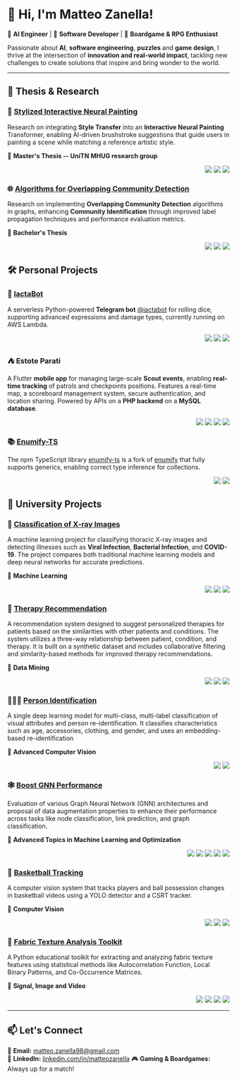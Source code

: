 # 👋 Hi, I'm Matteo Zanella!

🎯 **AI Engineer** | 🤖 **Software Developer** | 🎲 **Boardgame & RPG Enthusiast**

Passionate about **AI**, **software engineering**, **puzzles** and **game design**, I thrive at the intersection of **innovation and real-world impact**, tackling new challenges to create solutions that inspire and bring wonder to the world.

---
## 🔬 Thesis & Research

### 🎨 [Stylized Interactive Neural Painting](https://github.com/MatteoZanella/Sty-Paint)
Research on integrating **Style Transfer** into an **Interactive Neural Painting** Transformer, enabling AI-driven brushstroke suggestions that guide users in painting a scene while matching a reference artistic style.

📄 **Master's Thesis -- UniTN MHUG research group**
<p align="right">
	<img src="https://img.shields.io/badge/Python-3776AB?style=flat&logo=python&logoColor=white">
	<img src="https://img.shields.io/badge/PyTorch-EE4C2C?style=flat&logo=pytorch&logoColor=white">
	<img src="https://img.shields.io/badge/Transformers-FF6F00?style=flat&logo=huggingface&logoColor=white">
</p>

### 🌐 [Algorithms for Overlapping Community Detection](https://github.com/MatteoZanella/community-detection)
Research on implementing **Overlapping Community Detection** algorithms in graphs, enhancing **Community Identification** through improved label propagation techniques and performance evaluation metrics.

📄 **Bachelor's Thesis**
<p align="right">
	<img src="https://img.shields.io/badge/Python-3776AB?style=flat&logo=python&logoColor=white">
	<img src="https://img.shields.io/badge/NumPy-013243?style=flat&logo=numpy&logoColor=white">
	<img src="https://img.shields.io/badge/graph--tool-004080?style=flat">
</p>

## 🛠️ Personal Projects

### 🎲 [IactaBot](https://github.com/MatteoZanella/iactabot)
A serverless Python-powered **Telegram bot** [@iactabot](https://t.me/iactabot) for rolling dice, supporting advanced expressions and damage types, currently running on AWS Lambda.
<p align="right">
	<img src="https://img.shields.io/badge/Python-3776AB?style=flat&logo=python&logoColor=white">
	<img src="https://img.shields.io/badge/AWS%20Lambda-FF9900?style=flat&logo=aws-lambda&logoColor=white">
    <img src="https://img.shields.io/badge/Telegram-26A5E4?style=flat&logo=telegram&logoColor=white">
</p>

### ⛺ Estote Parati
A Flutter **mobile app** for managing large-scale **Scout events**, enabling **real-time tracking** of patrols and checkpoints positions. Features a real-time map, a scoreboard management system, secure authentication, and location sharing. Powered by APIs on a **PHP backend** on a **MySQL database**.
<p align="right"> <img src="https://img.shields.io/badge/Flutter-02569B?style=flat&logo=flutter&logoColor=white"> <img src="https://img.shields.io/badge/Dart-0175C2?style=flat&logo=dart&logoColor=white"> <img src="https://img.shields.io/badge/PHP-777BB4?style=flat&logo=php&logoColor=white"> <img src="https://img.shields.io/badge/MySQL-4479A1?style=flat&logo=mysql&logoColor=white"> </p>

### 📚 [Enumify-TS](https://github.com/MatteoZanella/enumify-ts)
The npm TypeScript library [enumify-ts](https://www.npmjs.com/package/enumify-ts/) is a fork of [enumify](https://www.npmjs.com/package/enumify) that fully supports generics, enabling correct type inference for collections.
<p align="right">
	<img src="https://img.shields.io/badge/TypeScript-3178C6?style=flat&logo=typescript&logoColor=white">
	<img src="https://img.shields.io/badge/npm-CB3837?style=flat&logo=npm&logoColor=white">
</p>

## 🏫 University Projects

### 🩻 [Classification of X-ray Images](https://github.com/MatteoZanella/x-ray)
A machine learning project for classifying thoracic X-ray images and detecting illnesses such as **Viral Infection**, **Bacterial Infection**, and **COVID-19**. The project compares both traditional machine learning models and deep neural networks for accurate predictions.

📄 **Machine Learning**
<p align="right">
	<img src="https://img.shields.io/badge/Python-3776AB?style=flat&logo=python&logoColor=white">
	<img src="https://img.shields.io/badge/PyTorch-EE4C2C?style=flat&logo=pytorch&logoColor=white">
    <img src="https://img.shields.io/badge/scikit--learn-F7931E?style=flat&logo=scikit-learn&logoColor=white">
</p>

### 💊 [Therapy Recommendation](https://github.com/MatteoZanella/therapy-recommend)
A recommendation system designed to suggest personalized therapies for patients based on the similarities with other patients and conditions. The system utilizes a three-way relationship between patient, condition, and therapy. It is built on a synthetic dataset and includes collaborative filtering and similarity-based methods for improved therapy recommendations.

📄 **Data Mining**
<p align="right">
	<img src="https://img.shields.io/badge/Python-3776AB?style=flat&logo=python&logoColor=white">
	<img src="https://img.shields.io/badge/NumPy-013243?style=flat&logo=numpy&logoColor=white">
	<img src="https://img.shields.io/badge/Data%20Mining-123456?style=flat&logo=data%20mining&logoColor=white">
</p>

### 🧑‍🤝‍🧑 [Person Identification](https://github.com/MatteoZanella/person-ID)
A single deep learning model for multi-class, multi-label classification of visual attributes and person re-identification. It classifies characteristics such as age, accessories, clothing, and gender, and uses an embedding-based re-identification

📄 **Advanced Computer Vision**
<p align="right">
	<img src="https://img.shields.io/badge/Python-3776AB?style=flat&logo=python&logoColor=white">
	<img src="https://img.shields.io/badge/PyTorch-EE4C2C?style=flat&logo=pytorch&logoColor=white">
</p>

### 🕸️ [Boost GNN Performance](https://github.com/MatteoZanella/GNN-boost)
Evaluation of various Graph Neural Network (GNN) architectures and proposal of data augmentation properties to enhance their performance across tasks like node classification, link prediction, and graph classification.

📄 **Advanced Topics in Machine Learning and Optimization**
<p align="right">
    <img src="https://img.shields.io/badge/Python-3776AB?style=flat&logo=python&logoColor=white">
    <img src="https://img.shields.io/badge/PyTorch_Geometric-EE4C2C?style=flat&logo=pyg&logoColor=white">
	<img src="https://img.shields.io/badge/PyTorch_Lightning-792EE5?style=flat&logo=lightning&logoColor=white">
	<img src="https://img.shields.io/badge/OGB-123456?style=flat&logo=data%20mining&logoColor=white">
    <img src="https://img.shields.io/badge/graph--tool-004080?style=flat">
</p>

### 🏀 [Basketball Tracking](https://github.com/MatteoZanella/video-analytics-basketball)
A computer vision system that tracks players and ball possession changes in basketball videos using a YOLO detector and a CSRT tracker.

📄 **Computer Vision**
<p align="right"> <img src="https://img.shields.io/badge/Python-3776AB?style=flat&logo=python&logoColor=white"> <img src="https://img.shields.io/badge/OpenCV-5C3EE8?style=flat&logo=opencv&logoColor=white"> <img src="https://img.shields.io/badge/Yolo-FF7200?style=flat&logo=YOLO&logoColor=white"> </p>

### 🧵 [Fabric Texture Analysis Toolkit](https://github.com/MatteoZanella/siv-texture-analysis)
A Python educational toolkit for extracting and analyzing fabric texture features using statistical methods like Autocorrelation Function, Local Binary Patterns, and Co-Occurrence Matrices.

📄 **Signal, Image and Video**
<p align="right">
	<img src="https://img.shields.io/badge/Python-3776AB?style=flat&logo=python&logoColor=white">
	<img src="https://img.shields.io/badge/UnitTest-%23000000?style=flat&logo=python&logoColor=white">
	  <img src="https://img.shields.io/badge/Pillow-FFB13B?style=flat&logo=pillow&logoColor=white">
	  <img src="https://img.shields.io/badge/Numpy-013243?style=flat&logo=numpy&logoColor=white">
</p>

---
## 📫 Let's Connect
📧 **Email:** [matteo.zanella98@gmail.com](mailto:matteo.zanella98@gmail.com)  
💼 **LinkedIn:** [linkedin.com/in/matteozanella](https://linkedin.com/in/matteozanella)
🎮 **Gaming & Boardgames:** Always up for a match!
